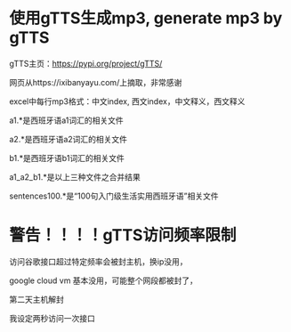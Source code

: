# 使用gTTS生成mp3, generate mp3 by gTTS

gTTS主页：https://pypi.org/project/gTTS/

网页从https://ixibanyayu.com/上摘取，非常感谢



excel中每行mp3格式：中文index, 西文index，中文释义，西文释义

a1.*是西班牙语a1词汇的相关文件

a2.*是西班牙语a2词汇的相关文件

b1.*是西班牙语b1词汇的相关文件

a1_a2_b1.*是以上三种文件之合并结果

sentences100.*是“100句入门级生活实用西班牙语”相关文件

# 警告！！！！gTTS访问频率限制

访问谷歌接口超过特定频率会被封主机，换ip没用，

google cloud vm 基本没用，可能整个网段都被封了，

第二天主机解封

我设定两秒访问一次接口



